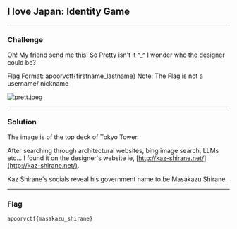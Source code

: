 ## I love Japan: Identity Game

---

### Challenge

Oh! My friend send me this! So Pretty isn't it ^_^ I wonder who the designer could be?

Flag Format: apoorvctf{firstname_lastname} Note: The Flag is not a username/ nickname

![prett.jpeg](https://apoorvctf.iiitkottayam.ac.in/files/15d36d27c369692d189044420782ea0a/pretty.jpeg?token=eyJ1c2VyX2lkIjoxMTk4LCJ0ZWFtX2lkIjo1OTcsImZpbGVfaWQiOjQ4fQ.Z8Vxyg.5wJm8YvC-2B4VfYeXONW2FR732s)

---

### Solution

The image is of the top deck of Tokyo Tower.

After searching through architectural websites, bing image search, LLMs etc... I found it on the designer's website ie, [http://kaz-shirane.net/](http://kaz-shirane.net/).

Kaz Shirane's socials reveal his government name to be Masakazu Shirane.

---

### Flag

`apoorvctf{masakazu_shirane}`
